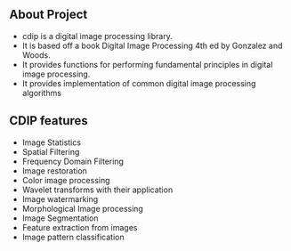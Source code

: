 ## About Project
- cdip is a digital image processing library.
- It is based off a book Digital Image Processing 4th ed by Gonzalez and Woods.
- It provides functions for performing fundamental principles in digital image
processing.
- It provides implementation of common digital image processing algorithms

## CDIP features
- Image Statistics
- Spatial Filtering
- Frequency Domain Filtering
- Image restoration
- Color image processing
- Wavelet transforms with their application
- Image watermarking
- Morphological Image processing
- Image Segmentation
- Feature extraction from images
- Image pattern classification

